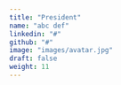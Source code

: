 ```yaml
---
title: "President"
name: "abc def"
linkedin: "#"
github: "#"
image: "images/avatar.jpg"
draft: false
weight: 11
---
```

